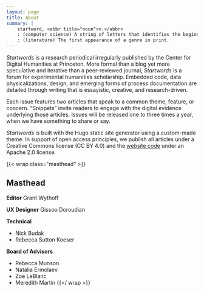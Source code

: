 ```yaml
---
layout: page
title: About
summary: |
    startword, <abbr title="noun">n.</abbr>
    : (computer science) A string of letters that identifies the beginning of a valid sequence in a specified language.
    : (literature) The first appearance of a genre in print.
---
```


*Startwords* is a research periodical irregularly published by the Center for Digital Humanities at Princeton. More formal than a blog yet more speculative and iterative than a peer-reviewed journal, *Startwords* is a forum for experimental humanities scholarship. Embedded code, data physicalizations, design, and emerging forms of process documentation are detailed through writing that is essayistic, creative, and research-driven.

Each issue features two articles that speak to a common theme, feature, or concern. “Snippets” invite readers to engage with the digital evidence underlying those articles. Issues will be released one to three times a year, when we have something to share or say.

*Startwords* is built with the Hugo static site generator using a custom-made theme. In support of open access principles, we publish all articles under a Creative Commons license (CC BY 4.0) and the [website code](https://github.com/Princeton-CDH/startwords) under an Apache 2.0 license.

{{< wrap class="masthead" >}}

## Masthead 

**Editor** Grant Wythoff

**UX Designer** Gissoo Doroudian

**Technical**
- Nick Budak
- Rebecca Sutton Koeser

**Board of Advisors**

- Rebecca Munson
- Natalia Ermolaev
- Zoe LeBlanc
- Meredith Martin
{{</ wrap >}}